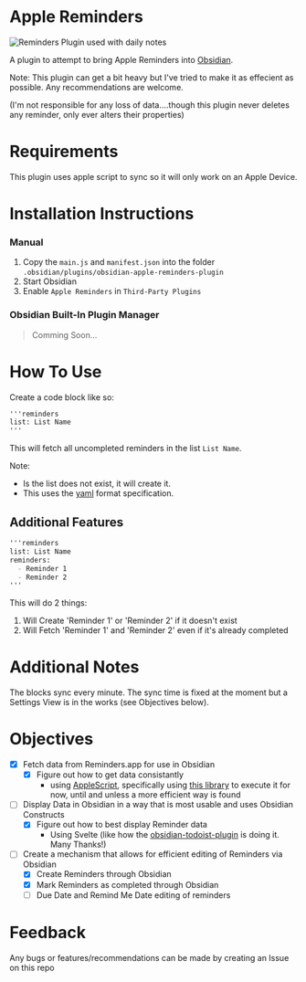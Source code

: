 # Apple Reminders

![Reminders Plugin used with daily notes](/docs/RemindersPlugin.gif)

A plugin to attempt to bring Apple Reminders into [Obsidian](https://obsidian.md). 

Note: This plugin can get a bit heavy but I've tried to make it as effecient as possible. Any recommendations are welcome.

(I'm not responsible for any loss of data....though this plugin never deletes any reminder, only ever alters their properties)

# Requirements

This plugin uses apple script to sync so it will only work on an Apple Device.

# Installation Instructions

### Manual

1. Copy the `main.js` and `manifest.json` into the folder `.obsidian/plugins/obsidian-apple-reminders-plugin`
2. Start Obsidian
3. Enable `Apple Reminders` in `Third-Party Plugins`

### Obsidian Built-In Plugin Manager

> Comming Soon...

# How To Use

Create a code block like so:

```markdown
'''reminders
list: List Name
'''
```

This will fetch all uncompleted reminders in the list `List Name`.

Note:
  - Is the list does not exist, it will create it.
  - This uses the [yaml](https://yaml.org) format specification.
  
## Additional Features

```markdown
'''reminders
list: List Name
reminders:
  - Reminder 1
  - Reminder 2
'''
```

This will do 2 things:
 1. Will Create 'Reminder 1' or 'Reminder 2' if it doesn't exist
 2. Will Fetch 'Reminder 1' and 'Reminder 2' even if it's already completed

# Additional Notes

The blocks sync every minute. The sync time is fixed at the moment but a Settings View is in the works (see Objectives below).

# Objectives

- [x] Fetch data from Reminders.app for use in Obsidian
  - [x] Figure out how to get data consistantly 
    - using [AppleScript](https://developer.apple.com/library/archive/documentation/AppleScript/Conceptual/AppleScriptLangGuide/introduction/ASLR_intro.html), specifically using [this library](https://www.npmjs.com/package/node-osascript) to execute it for now, until and unless a more efficient way is found
- [ ] Display Data in Obsidian in a way that is most usable and uses Obsidian Constructs
  - [x] Figure out how to best display Reminder data
    - Using Svelte (like how the [obsidian-todoist-plugin](https://github.com/jamiebrynes7/obsidian-todoist-plugin) is doing it. Many Thanks!)
- [ ] Create a mechanism that allows for efficient editing of Reminders via Obsidian
  - [x] Create Reminders through Obsidian
  - [x] Mark Reminders as completed through Obsidian
  - [ ] Due Date and Remind Me Date editing of reminders

# Feedback

Any bugs or features/recommendations can be made by creating an Issue on this repo
